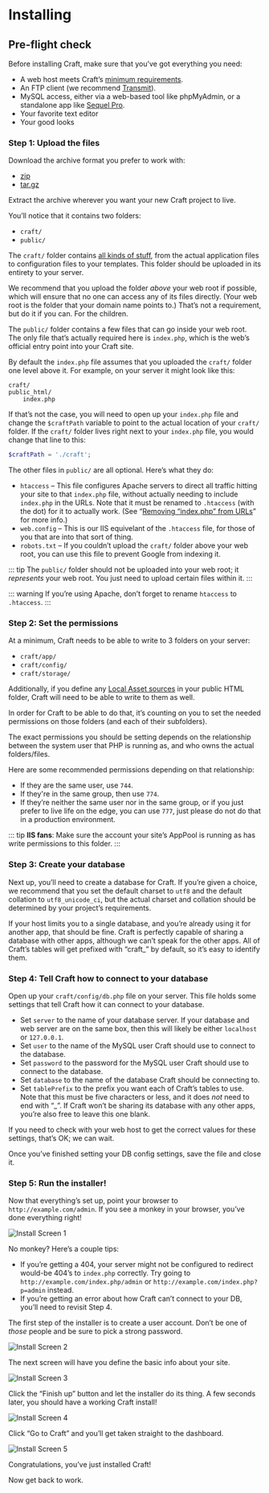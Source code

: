 # Installing

## Pre-flight check

Before installing Craft, make sure that you’ve got everything you need:

* A web host meets Craft’s [minimum requirements](requirements.md).
* An FTP client (we recommend [Transmit](https://panic.com/transmit/)).
* MySQL access, either via a web-based tool like phpMyAdmin, or a standalone app like [Sequel Pro](http://www.sequelpro.com/).
* Your favorite text editor
* Your good looks

### Step 1: Upload the files

Download the archive format you prefer to work with:

- [zip](https://craftcms.com/latest-v2.zip)
- [tar.gz](https://craftcms.com/latest-v2.tar.gz)

Extract the archive wherever you want your new Craft project to live.

You’ll notice that it contains two folders:

* `craft/`
* `public/`

The `craft/` folder contains [all kinds of stuff](folder-structure.md), from the actual application files to configuration files to your templates. This folder should be uploaded in its entirety to your server.

We recommend that you upload the folder *above* your web root if possible, which will ensure that no one can access any of its files directly. (Your web root is the folder that your domain name points to.) That’s not a requirement, but do it if you can. For the children.

The `public/` folder contains a few files that can go inside your web root. The only file that’s actually required here is `index.php`, which is the web’s official entry point into your Craft site.

By default the `index.php` file assumes that you uploaded the `craft/` folder one level above it. For example, on your server it might look like this:

    craft/
    public_html/
        index.php

If that’s not the case, you will need to open up your `index.php` file and change the `$craftPath` variable to point to the actual location of your `craft/` folder. If the `craft/` folder lives right next to your `index.php` file, you would change that line to this:

```php
$craftPath = './craft';
```

The other files in `public/` are all optional. Here’s what they do:

* `htaccess` – This file configures Apache servers to direct all traffic hitting your site to that `index.php` file, without actually needing to include `index.php` in the URLs. Note that it must be renamed to `.htaccess` (with the dot) for it to actually work. (See “[Removing “index.php” from URLs](https://craftcms.com/knowledge-base/removing-index-php-from-urls)” for more info.)
* `web.config` – This is our IIS equivelant of the `.htaccess` file, for those of you that are into that sort of thing.
* `robots.txt` – If you couldn’t upload the `craft/` folder above your web root, you can use this file to prevent Google from indexing it.

::: tip
The `public/` folder should not be uploaded into your web root; it _represents_ your web root. You just need to upload certain files within it.
:::

::: warning
If you’re using Apache, don’t forget to rename `htaccess` to `.htaccess`.
:::

### Step 2: Set the permissions

At a minimum, Craft needs to be able to write to 3 folders on your server:

* `craft/app/`
* `craft/config/`
* `craft/storage/`

Additionally, if you define any [Local Asset sources](assets.md) in your public HTML folder, Craft will need to be able to write to them as well.

In order for Craft to be able to do that, it’s counting on you to set the needed permissions on those folders (and each of their subfolders).

The exact permissions you should be setting depends on the relationship between the system user that PHP is running as, and who owns the actual folders/files.

Here are some recommended permissions depending on that relationship:

* If they are the same user, use `744`.
* If they're in the same group, then use `774`.
* If they’re neither the same user nor in the same group, or if you just prefer to live life on the edge, you can use `777`, just please do not do that in a production environment.

::: tip
**IIS fans**: Make sure the account your site’s AppPool is running as has write permissions to this folder.
:::

### Step 3: Create your database

Next up, you’ll need to create a database for Craft. If you’re given a choice, we recommend that you set the default charset to `utf8` and the default collation to `utf8_unicode_ci`, but the actual charset and collation should be determined by your project’s requirements.

If your host limits you to a single database, and you’re already using it for another app, that should be fine. Craft is perfectly capable of sharing a database with other apps, although we can’t speak for the other apps. All of Craft’s tables will get prefixed with “craft_” by default, so it’s easy to identify them.

### Step 4: Tell Craft how to connect to your database

Open up your `craft/config/db.php` file on your server. This file holds some settings that tell Craft how it can connect to your database.

* Set `server` to the name of your database server.  If your database and web server are on the same box, then this will likely be either `localhost` or `127.0.0.1`.
* Set `user` to the name of the MySQL user Craft should use to connect to the database.
* Set `password` to the password for the MySQL user Craft should use to connect to the database.
* Set `database` to the name of the database Craft should be connecting to.
* Set `tablePrefix` to the prefix you want each of Craft’s tables to use. Note that this must be five characters or less, and it does *not* need to end with “_”. If Craft won’t be sharing its database with any other apps, you’re also free to leave this one blank.

If you need to check with your web host to get the correct values for these settings, that’s OK; we can wait.

Once you’ve finished setting your DB config settings, save the file and close it.

### Step 5: Run the installer!

Now that everything’s set up, point your browser to `http://example.com/admin`. If you see a monkey in your browser, you’ve done everything right!

![Install Screen 1](./images/install1.png)

No monkey? Here’s a couple tips:

* If you’re getting a 404, your server might not be configured to redirect would-be 404’s to `index.php` correctly. Try going to `http://example.com/index.php/admin` or `http://example.com/index.php?p=admin` instead.
* If you’re getting an error about how Craft can’t connect to your DB, you’ll need to revisit Step 4.

The first step of the installer is to create a user account. Don’t be one of *those* people and be sure to pick a strong password.

![Install Screen 2](./images/install2.png)

The next screen will have you define the basic info about your site.

![Install Screen 3](./images/install3.png)

Click the “Finish up” button and let the installer do its thing. A few seconds later, you should have a working Craft install!

![Install Screen 4](./images/install4.png)

Click “Go to Craft” and you’ll get taken straight to the dashboard.

![Install Screen 5](./images/install5.png)

Congratulations, you’ve just installed Craft!

Now get back to work.
